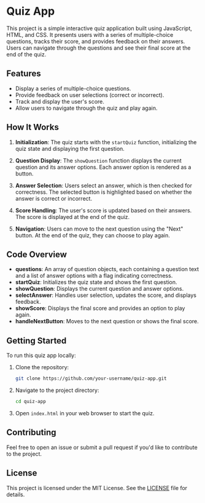 # Quiz App

This project is a simple interactive quiz application built using JavaScript, HTML, and CSS. It presents users with a series of multiple-choice questions, tracks their score, and provides feedback on their answers. Users can navigate through the questions and see their final score at the end of the quiz.

## Features

- Display a series of multiple-choice questions.
- Provide feedback on user selections (correct or incorrect).
- Track and display the user's score.
- Allow users to navigate through the quiz and play again.

## How It Works

1. **Initialization**: The quiz starts with the `startQuiz` function, initializing the quiz state and displaying the first question.

2. **Question Display**: The `showQuestion` function displays the current question and its answer options. Each answer option is rendered as a button.

3. **Answer Selection**: Users select an answer, which is then checked for correctness. The selected button is highlighted based on whether the answer is correct or incorrect.

4. **Score Handling**: The user's score is updated based on their answers. The score is displayed at the end of the quiz.

5. **Navigation**: Users can move to the next question using the "Next" button. At the end of the quiz, they can choose to play again.

## Code Overview

- **questions**: An array of question objects, each containing a question text and a list of answer options with a flag indicating correctness.
- **startQuiz**: Initializes the quiz state and shows the first question.
- **showQuestion**: Displays the current question and answer options.
- **selectAnswer**: Handles user selection, updates the score, and displays feedback.
- **showScore**: Displays the final score and provides an option to play again.
- **handleNextButton**: Moves to the next question or shows the final score.

## Getting Started

To run this quiz app locally:

1. Clone the repository:

    ```bash
    git clone https://github.com/your-username/quiz-app.git
    ```

2. Navigate to the project directory:

    ```bash
    cd quiz-app
    ```

3. Open `index.html` in your web browser to start the quiz.

## Contributing

Feel free to open an issue or submit a pull request if you'd like to contribute to the project. 

## License

This project is licensed under the MIT License. See the [LICENSE](LICENSE) file for details.


